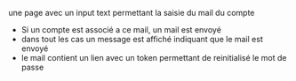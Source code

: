 une page avec un input text permettant la saisie du mail du compte

- Si un compte est associé a ce mail, un mail est envoyé
- dans tout les cas un message est affiché indiquant que le mail est envoyé
- le mail contient un lien avec un token permettant de reinitialisé le mot de passe